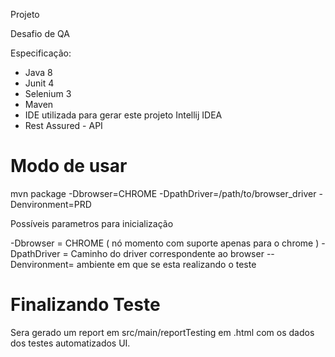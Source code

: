 Projeto

Desafio de QA

Especificação:

- Java 8
- Junit 4
- Selenium 3
- Maven
- IDE utilizada para gerar este projeto Intellij IDEA
- Rest Assured - API

# Modo de usar

mvn package -Dbrowser=CHROME -DpathDriver=/path/to/browser_driver -Denvironment=PRD

Possíveis parametros para inicialização

-Dbrowser = CHROME ( nó momento com suporte apenas para o chrome )
-DpathDriver = Caminho do driver correspondente ao browser
--Denvironment= ambiente em que se esta realizando o teste

# Finalizando Teste

Sera gerado um report em src/main/reportTesting em .html com os dados dos testes automatizados UI.